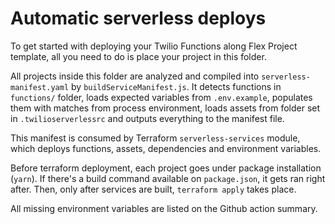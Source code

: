 # Automatic serverless deploys

To get started with deploying your Twilio Functions along Flex Project template, all you need to do is place your project in this folder.

All projects inside this folder are analyzed and compiled into ```serverless-manifest.yaml``` by ```buildServiceManifest.js```. It detects functions in ```functions/``` folder, loads expected variables from ```.env.example```, populates them with matches from process environment, loads assets from folder set in ```.twilioserverlessrc``` and outputs everything to the manifest file.

This manifest is consumed by Terraform ```serverless-services``` module, which deploys functions, assets, dependencies and environment variables.

Before terraform deployment, each project goes under package installation (```yarn```). If there's a build command available on ```package.json```, it gets ran right after. Then, only after services are built, ```terraform apply``` takes place.  

All missing environment variables are listed on the Github action summary.